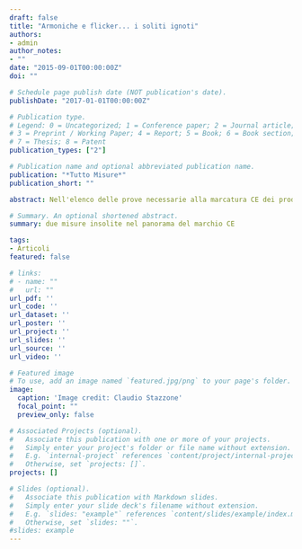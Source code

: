 ```yaml
---
draft: false
title: "Armoniche e flicker... i soliti ignoti"
authors:
- admin
author_notes:
- ""
date: "2015-09-01T00:00:00Z"
doi: ""

# Schedule page publish date (NOT publication's date).
publishDate: "2017-01-01T00:00:00Z"

# Publication type.
# Legend: 0 = Uncategorized; 1 = Conference paper; 2 = Journal article;
# 3 = Preprint / Working Paper; 4 = Report; 5 = Book; 6 = Book section;
# 7 = Thesis; 8 = Patent
publication_types: ["2"]

# Publication name and optional abbreviated publication name.
publication: "*Tutto Misure*"
publication_short: ""

abstract: Nell'elenco delle prove necessarie alla marcatura CE dei prodotti alimentati con tensione monofase e trifase, sono previste due misure che generalmente non sono molto conosciute, e che suscitano domande e curiosità da parte dei clienti di un labratorio di compatibilità. Questo articolo vuole introdurre le due misure, spiegarne i retroscena e i collegamenti al mondo dell'EMC.

# Summary. An optional shortened abstract.
summary: due misure insolite nel panorama del marchio CE

tags:
- Articoli
featured: false

# links:
# - name: ""
#   url: ""
url_pdf: ''
url_code: ''
url_dataset: ''
url_poster: ''
url_project: ''
url_slides: ''
url_source: ''
url_video: ''

# Featured image
# To use, add an image named `featured.jpg/png` to your page's folder.
image:
  caption: 'Image credit: Claudio Stazzone'
  focal_point: ""
  preview_only: false

# Associated Projects (optional).
#   Associate this publication with one or more of your projects.
#   Simply enter your project's folder or file name without extension.
#   E.g. `internal-project` references `content/project/internal-project/index.md`.
#   Otherwise, set `projects: []`.
projects: []

# Slides (optional).
#   Associate this publication with Markdown slides.
#   Simply enter your slide deck's filename without extension.
#   E.g. `slides: "example"` references `content/slides/example/index.md`.
#   Otherwise, set `slides: ""`.
#slides: example
---
```

